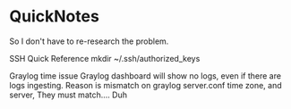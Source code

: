 # QuickNotes
So I don't have to re-research the problem.

SSH Quick Reference
mkdir ~/.ssh/authorized_keys

Graylog time issue
Graylog dashboard will show no logs, even if there are logs ingesting.
Reason is mismatch on graylog server.conf time zone, and server,
They must match.... Duh
